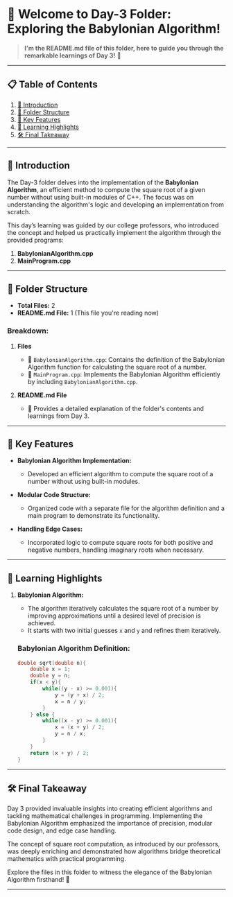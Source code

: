 # 📂 Welcome to Day-3 Folder: Exploring the Babylonian Algorithm!  
> **I'm the README.md file of this folder, here to guide you through the remarkable learnings of Day 3!** 🚀  

---

## 📋 Table of Contents  
1. [📖 Introduction](#-introduction)  
2. [📂 Folder Structure](#-folder-structure)  
3. [🌟 Key Features](#-key-features)  
4. [🧠 Learning Highlights](#-learning-highlights)  
5. [🛠 Final Takeaway](#-final-takeaway)  

---

## 📖 **Introduction**  
The Day-3 folder delves into the implementation of the **Babylonian Algorithm**, an efficient method to compute the square root of a given number without using built-in modules of C++. The focus was on understanding the algorithm's logic and developing an implementation from scratch.  

This day’s learning was guided by our college professors, who introduced the concept and helped us practically implement the algorithm through the provided programs:  
1. **BabylonianAlgorithm.cpp**  
2. **MainProgram.cpp**  

---

## 📂 **Folder Structure**  
- **Total Files:** 2  
- **README.md File:** 1 (This file you're reading now)  

### Breakdown:  
1. **Files**  
   - 📄 `BabylonianAlgorithm.cpp`: Contains the definition of the Babylonian Algorithm function for calculating the square root of a number.  
   - 📄 `MainProgram.cpp`: Implements the Babylonian Algorithm efficiently by including `BabylonianAlgorithm.cpp`.  

2. **README.md File**  
   - 📘 Provides a detailed explanation of the folder's contents and learnings from Day 3.  

---

## 🌟 **Key Features**  
- **Babylonian Algorithm Implementation:**  
  - Developed an efficient algorithm to compute the square root of a number without using built-in modules.  

- **Modular Code Structure:**  
  - Organized code with a separate file for the algorithm definition and a main program to demonstrate its functionality.  

- **Handling Edge Cases:**  
  - Incorporated logic to compute square roots for both positive and negative numbers, handling imaginary roots when necessary.  

---

## 🧠 **Learning Highlights**  
1. **Babylonian Algorithm:**  
   - The algorithm iteratively calculates the square root of a number by improving approximations until a desired level of precision is achieved.  
   - It starts with two initial guesses `x` and `y` and refines them iteratively.  

   ### Babylonian Algorithm Definition:
   ```cpp
   double sqrt(double n){
       double x = 1;
       double y = n;
       if(x < y){
           while((y - x) >= 0.001){
               y = (y + x) / 2;
               x = n / y;
           }
       } else {
           while((x - y) >= 0.001){
               x = (x + y) / 2;
               y = n / x;
           }
       }
       return (x + y) / 2;
   }

---

## 🛠 **Final Takeaway**

Day 3 provided invaluable insights into creating efficient algorithms and tackling mathematical challenges in programming. Implementing the Babylonian Algorithm emphasized the importance of precision, modular code design, and edge case handling.

The concept of square root computation, as introduced by our professors, was deeply enriching and demonstrated how algorithms bridge theoretical mathematics with practical programming.

Explore the files in this folder to witness the elegance of the Babylonian Algorithm firsthand! 🌟

---